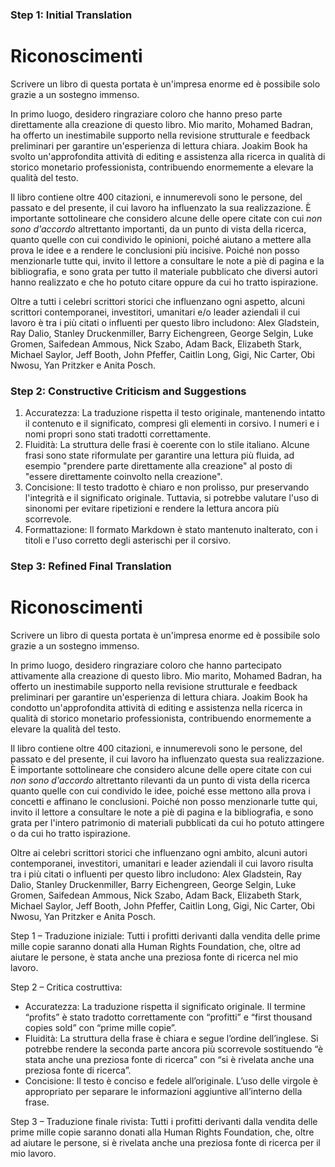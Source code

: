 ### Step 1: Initial Translation

# Riconoscimenti

Scrivere un libro di questa portata è un'impresa enorme ed è possibile solo grazie a un sostegno immenso.

In primo luogo, desidero ringraziare coloro che hanno preso parte direttamente alla creazione di questo libro. Mio marito, Mohamed Badran, ha offerto un inestimabile supporto nella revisione strutturale e feedback preliminari per garantire un'esperienza di lettura chiara. Joakim Book ha svolto un'approfondita attività di editing e assistenza alla ricerca in qualità di storico monetario professionista, contribuendo enormemente a elevare la qualità del testo.

Il libro contiene oltre 400 citazioni, e innumerevoli sono le persone, del passato e del presente, il cui lavoro ha influenzato la sua realizzazione. È importante sottolineare che considero alcune delle opere citate con cui *non sono d'accordo* altrettanto importanti, da un punto di vista della ricerca, quanto quelle con cui condivido le opinioni, poiché aiutano a mettere alla prova le idee e a rendere le conclusioni più incisive. Poiché non posso menzionarle tutte qui, invito il lettore a consultare le note a piè di pagina e la bibliografia, e sono grata per tutto il materiale pubblicato che diversi autori hanno realizzato e che ho potuto citare oppure da cui ho tratto ispirazione.

Oltre a tutti i celebri scrittori storici che influenzano ogni aspetto, alcuni scrittori contemporanei, investitori, umanitari e/o leader aziendali il cui lavoro è tra i più citati o influenti per questo libro includono: Alex Gladstein, Ray Dalio, Stanley Druckenmiller, Barry Eichengreen, George Selgin, Luke Gromen, Saifedean Ammous, Nick Szabo, Adam Back, Elizabeth Stark, Michael Saylor, Jeff Booth, John Pfeffer, Caitlin Long, Gigi, Nic Carter, Obi Nwosu, Yan Pritzker e Anita Posch.

### Step 2: Constructive Criticism and Suggestions

1. Accuratezza: La traduzione rispetta il testo originale, mantenendo intatto il contenuto e il significato, compresi gli elementi in corsivo. I numeri e i nomi propri sono stati tradotti correttamente.
2. Fluidità: La struttura delle frasi è coerente con lo stile italiano. Alcune frasi sono state riformulate per garantire una lettura più fluida, ad esempio "prendere parte direttamente alla creazione" al posto di "essere direttamente coinvolto nella creazione".
3. Concisione: Il testo tradotto è chiaro e non prolisso, pur preservando l'integrità e il significato originale. Tuttavia, si potrebbe valutare l'uso di sinonomi per evitare ripetizioni e rendere la lettura ancora più scorrevole.
4. Formattazione: Il formato Markdown è stato mantenuto inalterato, con i titoli e l'uso corretto degli asterischi per il corsivo. 

### Step 3: Refined Final Translation

# Riconoscimenti

Scrivere un libro di questa portata è un'impresa enorme ed è possibile solo grazie a un sostegno immenso.

In primo luogo, desidero ringraziare coloro che hanno partecipato attivamente alla creazione di questo libro. Mio marito, Mohamed Badran, ha offerto un inestimabile supporto nella revisione strutturale e feedback preliminari per garantire un'esperienza di lettura chiara. Joakim Book ha condotto un'approfondita attività di editing e assistenza nella ricerca in qualità di storico monetario professionista, contribuendo enormemente a elevare la qualità del testo.

Il libro contiene oltre 400 citazioni, e innumerevoli sono le persone, del passato e del presente, il cui lavoro ha influenzato questa sua realizzazione. È importante sottolineare che considero alcune delle opere citate con cui *non sono d'accordo* altrettanto rilevanti da un punto di vista della ricerca quanto quelle con cui condivido le idee, poiché esse mettono alla prova i concetti e affinano le conclusioni. Poiché non posso menzionarle tutte qui, invito il lettore a consultare le note a piè di pagina e la bibliografia, e sono grata per l'intero patrimonio di materiali pubblicati da cui ho potuto attingere o da cui ho tratto ispirazione.

Oltre ai celebri scrittori storici che influenzano ogni ambito, alcuni autori contemporanei, investitori, umanitari e leader aziendali il cui lavoro risulta tra i più citati o influenti per questo libro includono: Alex Gladstein, Ray Dalio, Stanley Druckenmiller, Barry Eichengreen, George Selgin, Luke Gromen, Saifedean Ammous, Nick Szabo, Adam Back, Elizabeth Stark, Michael Saylor, Jeff Booth, John Pfeffer, Caitlin Long, Gigi, Nic Carter, Obi Nwosu, Yan Pritzker e Anita Posch.

Step 1 – Traduzione iniziale:
Tutti i profitti derivanti dalla vendita delle prime mille copie saranno donati alla Human Rights Foundation, che, oltre ad aiutare le persone, è stata anche una preziosa fonte di ricerca nel mio lavoro.

Step 2 – Critica costruttiva:
- Accuratezza: La traduzione rispetta il significato originale. Il termine “profits” è stato tradotto correttamente con “profitti” e “first thousand copies sold” con “prime mille copie”.
- Fluidità: La struttura della frase è chiara e segue l’ordine dell’inglese. Si potrebbe rendere la seconda parte ancora più scorrevole sostituendo “è stata anche una preziosa fonte di ricerca” con “si è rivelata anche una preziosa fonte di ricerca”.
- Concisione: Il testo è conciso e fedele all’originale. L’uso delle virgole è appropriato per separare le informazioni aggiuntive all’interno della frase.

Step 3 – Traduzione finale rivista:
Tutti i profitti derivanti dalla vendita delle prime mille copie saranno donati alla Human Rights Foundation, che, oltre ad aiutare le persone, si è rivelata anche una preziosa fonte di ricerca per il mio lavoro.